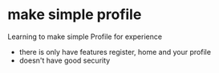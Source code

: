 # make simple profile
Learning to make simple Profile for experience
- there is only have features register, home and your profile
- doesn't have good security
